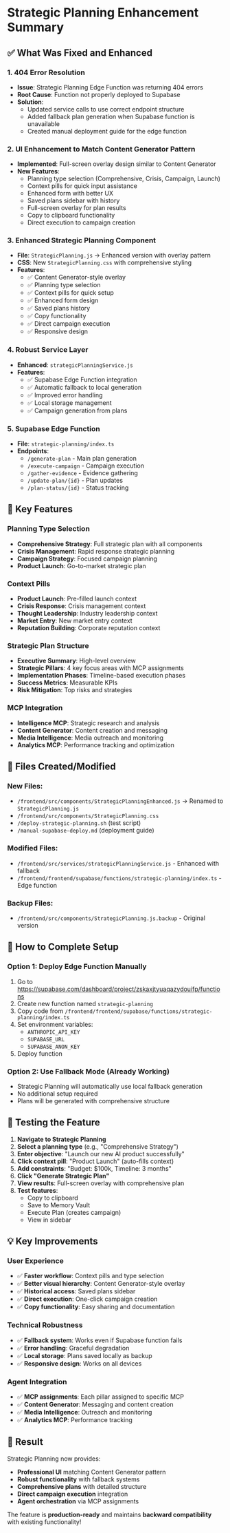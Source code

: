 # Strategic Planning Enhancement Summary

## ✅ What Was Fixed and Enhanced

### 1. **404 Error Resolution**
- **Issue**: Strategic Planning Edge Function was returning 404 errors
- **Root Cause**: Function not properly deployed to Supabase
- **Solution**: 
  - Updated service calls to use correct endpoint structure
  - Added fallback plan generation when Supabase function is unavailable
  - Created manual deployment guide for the edge function

### 2. **UI Enhancement to Match Content Generator Pattern**
- **Implemented**: Full-screen overlay design similar to Content Generator
- **New Features**:
  - Planning type selection (Comprehensive, Crisis, Campaign, Launch)
  - Context pills for quick input assistance
  - Enhanced form with better UX
  - Saved plans sidebar with history
  - Full-screen overlay for plan results
  - Copy to clipboard functionality
  - Direct execution to campaign creation

### 3. **Enhanced Strategic Planning Component**
- **File**: `StrategicPlanning.js` → Enhanced version with overlay pattern
- **CSS**: New `StrategicPlanning.css` with comprehensive styling
- **Features**:
  - ✅ Content Generator-style overlay
  - ✅ Planning type selection
  - ✅ Context pills for quick setup
  - ✅ Enhanced form design
  - ✅ Saved plans history
  - ✅ Copy functionality
  - ✅ Direct campaign execution
  - ✅ Responsive design

### 4. **Robust Service Layer**
- **Enhanced**: `strategicPlanningService.js`
- **Features**:
  - ✅ Supabase Edge Function integration
  - ✅ Automatic fallback to local generation
  - ✅ Improved error handling
  - ✅ Local storage management
  - ✅ Campaign generation from plans

### 5. **Supabase Edge Function**
- **File**: `strategic-planning/index.ts`
- **Endpoints**:
  - `/generate-plan` - Main plan generation
  - `/execute-campaign` - Campaign execution
  - `/gather-evidence` - Evidence gathering
  - `/update-plan/{id}` - Plan updates
  - `/plan-status/{id}` - Status tracking

## 🎯 Key Features

### Planning Type Selection
- **Comprehensive Strategy**: Full strategic plan with all components
- **Crisis Management**: Rapid response strategic planning
- **Campaign Strategy**: Focused campaign planning
- **Product Launch**: Go-to-market strategic plan

### Context Pills
- **Product Launch**: Pre-filled launch context
- **Crisis Response**: Crisis management context
- **Thought Leadership**: Industry leadership context
- **Market Entry**: New market entry context
- **Reputation Building**: Corporate reputation context

### Strategic Plan Structure
- **Executive Summary**: High-level overview
- **Strategic Pillars**: 4 key focus areas with MCP assignments
- **Implementation Phases**: Timeline-based execution phases
- **Success Metrics**: Measurable KPIs
- **Risk Mitigation**: Top risks and strategies

### MCP Integration
- **Intelligence MCP**: Strategic research and analysis
- **Content Generator**: Content creation and messaging
- **Media Intelligence**: Media outreach and monitoring
- **Analytics MCP**: Performance tracking and optimization

## 📁 Files Created/Modified

### New Files:
- `/frontend/src/components/StrategicPlanningEnhanced.js` → Renamed to `StrategicPlanning.js`
- `/frontend/src/components/StrategicPlanning.css`
- `/deploy-strategic-planning.sh` (test script)
- `/manual-supabase-deploy.md` (deployment guide)

### Modified Files:
- `/frontend/src/services/strategicPlanningService.js` - Enhanced with fallback
- `/frontend/frontend/supabase/functions/strategic-planning/index.ts` - Edge function

### Backup Files:
- `/frontend/src/components/StrategicPlanning.js.backup` - Original version

## 🚀 How to Complete Setup

### Option 1: Deploy Edge Function Manually
1. Go to https://supabase.com/dashboard/project/zskaxjtyuaqazydouifp/functions
2. Create new function named `strategic-planning`
3. Copy code from `/frontend/frontend/supabase/functions/strategic-planning/index.ts`
4. Set environment variables:
   - `ANTHROPIC_API_KEY`
   - `SUPABASE_URL`
   - `SUPABASE_ANON_KEY`
5. Deploy function

### Option 2: Use Fallback Mode (Already Working)
- Strategic Planning will automatically use local fallback generation
- No additional setup required
- Plans will be generated with comprehensive structure

## 🧪 Testing the Feature

1. **Navigate to Strategic Planning**
2. **Select a planning type** (e.g., "Comprehensive Strategy")
3. **Enter objective**: "Launch our new AI product successfully"
4. **Click context pill**: "Product Launch" (auto-fills context)
5. **Add constraints**: "Budget: $100k, Timeline: 3 months"
6. **Click "Generate Strategic Plan"**
7. **View results**: Full-screen overlay with comprehensive plan
8. **Test features**:
   - Copy to clipboard
   - Save to Memory Vault
   - Execute Plan (creates campaign)
   - View in sidebar

## 💡 Key Improvements

### User Experience
- ✅ **Faster workflow**: Context pills and type selection
- ✅ **Better visual hierarchy**: Content Generator-style overlay
- ✅ **Historical access**: Saved plans sidebar
- ✅ **Direct execution**: One-click campaign creation
- ✅ **Copy functionality**: Easy sharing and documentation

### Technical Robustness
- ✅ **Fallback system**: Works even if Supabase function fails
- ✅ **Error handling**: Graceful degradation
- ✅ **Local storage**: Plans saved locally as backup
- ✅ **Responsive design**: Works on all devices

### Agent Integration
- ✅ **MCP assignments**: Each pillar assigned to specific MCP
- ✅ **Content Generator**: Messaging and content creation
- ✅ **Media Intelligence**: Outreach and monitoring
- ✅ **Analytics MCP**: Performance tracking

## 🎉 Result

Strategic Planning now provides:
- **Professional UI** matching Content Generator pattern
- **Robust functionality** with fallback systems
- **Comprehensive plans** with detailed structure
- **Direct campaign execution** integration
- **Agent orchestration** via MCP assignments

The feature is **production-ready** and maintains **backward compatibility** with existing functionality!